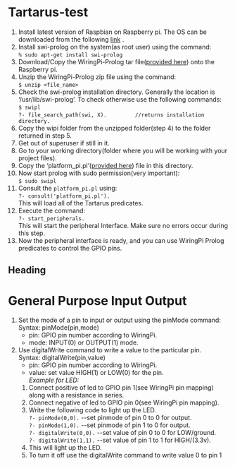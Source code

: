 # Tartarus-test

1. Install latest version of Raspbian on Raspberry pi. The OS can be downloaded from the following [link](https://www.raspberrypi.org/downloads/raspbian/) .
2. Install swi-prolog on the system(as root user) using the command:<br>```% sudo apt-get install swi-prolog```
3. Download/Copy the WiringPi-Prolog tar file([provided here](https://drive.google.com/open?id=0B5fn-iVXebaTOFFPUUNtdUxTdXM)) onto the Raspberry pi.
4. Unzip the WiringPi-Prolog zip file using the command:<br>```$ unzip <file_name>```
5. Check the swi-prolog installation directory. Generally the location is ‘/usr/lib/swi-prolog’. To check otherwise use the following commands:
<br>```$ swipl```
<br>```?- file_search_path(swi, X).			//returns installation directory.```
6. Copy the wipi folder from the unzipped folder(step 4) to the folder returned in step 5.
7. Get out of superuser if still in it.
8. Go to your working directory(folder where you will be working with your project files).
9. Copy the ‘platform_pi.pl’([provided here](https://drive.google.com/open?id=0B5fn-iVXebaTR3hnYnpLc3RoRTQ)) file in this directory.
10. Now start prolog with sudo permission(very important):
<br>```$ sudo swipl```
11. Consult the `platform_pi.pl` using:
<br>```?- consult('platform_pi.pl').``` 
      <br>This will load all of the Tartarus predicates.
12. Execute the command:
<br>```?- start_peripherals.```
       <br>This will start the peripheral Interface. Make sure no errors occur during this step.
13. Now the peripheral interface is ready, and you can use WiringPi Prolog predicates to control the GPIO pins.

## Heading
# General Purpose Input Output
1. Set the mode of a pin to input or output using the pinMode command:
      <br>Syntax: pinMode(pin,mode)
      * pin: GPIO pin number according to WiringPi.
      * mode: INPUT(0) or OUTPUT(1) mode.
2. Use digitalWrite command to write a value to the particular pin.
      <br>Syntax: digitalWrite(pin,value)
      * pin: GPIO pin number according to WiringPi.
      * value: set value HIGH(1) or LOW(0) for the pin.
<br>*Example for LED:*
      1. Connect positive of led to GPIO pin 1(see WiringPi pin mapping) along with a resistance in series.
      2. Connect negative of led to GPIO pin 0(see WiringPi pin mapping).
      3. Write the following code to light up the LED.
            <br>```?- pinMode(0,0).```                --set pinmode of pin 0 to 0 for output.
            <br>```?- pinMode(1,0).```                --set pinmode of pin 1 to 0 for output.
            <br>```?- digitalWrite(0,0).```           --set value of pin 0 to 0 for LOW/ground.
            <br>```?- digitalWrite(1,1).```           --set value of pin 1 to 1 for HIGH/(3.3v).
      4. This will light up the LED.
      5. To turn it off use the digitalWrite command to write value 0 to pin 1
